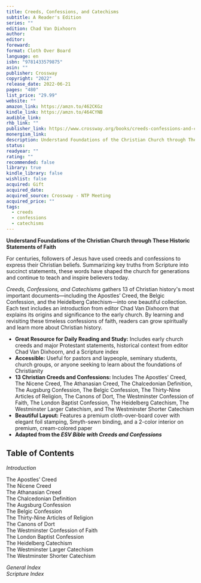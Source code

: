 ```yaml
---
title: Creeds, Confessions, and Catechisms
subtitle: A Reader's Edition
series: ""
edition: Chad Van Dixhoorn
author: 
editor: 
foreward: 
format: Cloth Over Board
language: en
isbn: "9781433579875"
asin: ""
publisher: Crossway
copyright: "2022"
release_date: 2022-06-21
pages: "480"
list_price: "29.99"
website: ""
amazon_link: https://amzn.to/462CKGz
kindle_link: https://amzn.to/464CYNB
audible_link: 
rhb_link: ""
publisher_link: https://www.crossway.org/books/creeds-confessions-and-catechisms-cob/
monergism_link: 
description: Understand Foundations of the Christian Church through These Historic Statements of Faith
status: 
readyear: ""
rating: ""
recommended: false
library: true
kindle_library: false
wishlist: false
acquired: Gift
acquired_date: 
acquired_source: Crossway - NTP Meeting
acquired_price: ""
tags:
  - creeds
  - confessions
  - catechisms
---
```

**Understand Foundations of the Christian Church through These Historic Statements of Faith**

For centuries, followers of Jesus have used creeds and confessions to express their Christian beliefs. Summarizing key truths from Scripture into succinct statements, these words have shaped the church for generations and continue to teach and inspire believers today.

_Creeds, Confessions, and Catechisms_ gathers 13 of Christian history's most important documents—including the Apostles’ Creed, the Belgic Confession, and the Heidelberg Catechism—into one beautiful collection. Each text includes an introduction from editor Chad Van Dixhoorn that explains its origins and significance to the early church. By learning and revisiting these timeless confessions of faith, readers can grow spiritually and learn more about Christian history.  

- **Great Resource for Daily Reading and Study:** Includes early church creeds and major Protestant statements, historical context from editor Chad Van Dixhoorn, and a Scripture index
- **Accessible:** Useful for pastors and laypeople, seminary students, church groups, or anyone seeking to learn about the foundations of Christianity
- **13 Christian Creeds and Confessions:** Includes The Apostles’ Creed, The Nicene Creed, The Athanasian Creed, The Chalcedonian Definition, The Augsburg Confession, The Belgic Confession, The Thirty-Nine Articles of Religion, The Canons of Dort, The Westminster Confession of Faith, The London Baptist Confession, The Heidelberg Catechism, The Westminster Larger Catechism, and The Westminster Shorter Catechism
- **Beautiful Layout:** Features a premium cloth-over-board cover with elegant foil stamping, Smyth-sewn binding, and a 2-color interior on premium, cream-colored paper
- **Adapted from the _ESV Bible with Creeds and Confessions_**

## Table of Contents

_Introduction_

The Apostles’ Creed  
The Nicene Creed  
The Athanasian Creed  
The Chalcedonian Definition  
The Augsburg Confession  
The Belgic Confession  
The Thirty-Nine Articles of Religion  
The Canons of Dort  
The Westminster Confession of Faith  
The London Baptist Confession  
The Heidelberg Catechism  
The Westminster Larger Catechism  
The Westminster Shorter Catechism

_General Index  
Scripture Index_